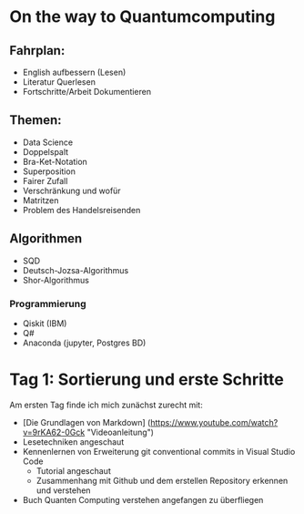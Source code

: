 # On the way to Quantumcomputing

## Fahrplan:
  - English aufbessern (Lesen)
  - Literatur Querlesen
  - Fortschritte/Arbeit Dokumentieren
## Themen:
  - Data Science
  - Doppelspalt
  - Bra-Ket-Notation
  - Superposition
  - Fairer Zufall
  - Verschränkung und wofür
  - Matritzen
  - Problem des Handelsreisenden
## Algorithmen
  - SQD
  - Deutsch-Jozsa-Algorithmus
  - Shor-Algorithmus
### Programmierung
  - Qiskit (IBM)
  - Q#
  - Anaconda (jupyter, Postgres BD)

# Tag 1: Sortierung und erste Schritte
Am ersten Tag finde ich mich zunächst zurecht mit:
  - [Die Grundlagen von Markdown] (https://www.youtube.com/watch?v=9rKA62-0Gck "Videoanleitung")
  - Lesetechniken angeschaut
  - Kennenlernen von Erweiterung git conventional commits in Visual Studio Code 
    * Tutorial angeschaut
    * Zusammenhang mit Github und dem erstellen Repository erkennen und verstehen
  - Buch Quanten Computing verstehen angefangen zu überfliegen
